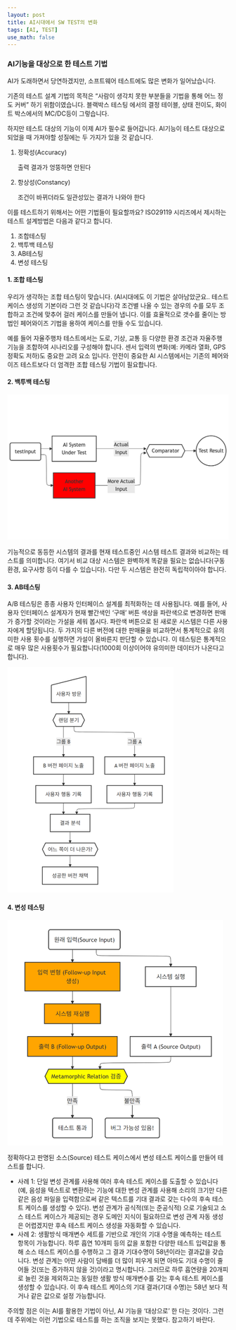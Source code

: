 ```yaml
---
layout: post
title: AI시대에서 SW TEST의 변화
tags: [AI, TEST]
use_math: false
---
```




### AI기능을 대상으로 한 테스트 기법



AI가 도래하면서 당연하겠지만, 소프트웨어 테스트에도 많은 변화가 일어났습니다. 

기존의 테스트 설계 기법의 목적은 “사람이 생각치 못한 부분들을 기법을 통해 어느 정도 커버” 하기 위함이였습니다. 블랙박스 테스팅 에서의 결정 테이블, 상태 전이도, 화이트 박스에서의 MC/DC등이 그렇습니다. 

하지만 테스트 대상의 기능이 이제 AI가 필수로 들어갑니다. AI기능이 테스트 대상으로 되었을 때 가져야할 성질에는 두 가지가 있을 것 같습니다.

1. 정확성(Accuracy)

   출력 결과가 엉뚱하면 안된다

2. 항상성(Constancy)

   조건이 바뀌더라도 일관성있는 결과가 나와야 한다



이를 테스트하기 위해서는 어떤 기법들이 필요할까요? ISO29119 시리즈에서 제시하는 테스트 설계방법은 다음과 같다고 합니다.

1. 조합테스팅
2. 백투백 테스팅
3. AB테스팅
4. 변성 테스팅



#### 1. 조합 테스팅

우리가 생각하는 조합 테스팅이 맞습니다. (AI시대에도 이 기법은 살아남았군요.. 테스트 케이스 생성의 기본이라 그런 것 같습니다)각 조건별 나올 수 있는 경우의 수를 모두 조합하고 조건에 맞추어 걸러 케이스를 만들어 냅니다. 이를 효율적으로 갯수를 줄이는 방법인 페어와이즈 기법을 용하여 케이스를 만들 수도 있습니다. 

예를 들어 자율주행차 테스트에서는 도로, 기상, 교통 등 다양한 환경 조건과 자율주행 기능을 조합하여 시나리오를 구성해야 합니다. 센서 입력의 변화(예: 카메라 열화, GPS 정확도 저하)도 중요한 고려 요소 입니다. 안전이 중요한 AI 시스템에서는 기존의 페어와이즈 테스트보다 더 엄격한 조합 테스팅 기법이 필요합니다.

#### 2. 백투백 테스팅

[<img src="https://raw.githubusercontent.com/cheuora/cheuora.github.io/master/_posts/2025/assets/image-20250111233018314.png" alt="image-20250428012422653" style="zoom:50%;" />](https://mermaid.live/edit#pako:eNptkt9vmzAQx_8V66ZInUSiFEIM7lQtSvdQaX1Jt5fVe3DDERBgI2PUZIj_fbZDsqqa_OI7f-7X1zfAXmUIDPJave0LoQ35vuOSy9lsKGVpGBn4vzcO3s4wF31tdigz1KidlwPWFYdxJONsxuW-Fl33gDmZUJKXdc2kkhh0RqsK2acoiqb7_K3MTMHC9njnKrtzja-q6l0smYKd8Q7SmJ0he3HRnbG93nAw2JlH2fa2789XP5nP78nzqbt94bCRyhSoyZdXfb95dF6DDYffH9DQoZdnx_50g5MfNr2H3dl-HUhXiBYZKfAYkFq8Yu102aqmFVoYZXUio0NdcZuaw5PSSDZ704vaZZ1adUW3ngo99X-AuEx4Y6d0bZAddlZmO6cfdOs7R0LIVUzSOS3vLpbvwcplHRBAg7oRZWbXYODSBoFVpcHzv04_yIHL0aKiN-r5JPfAjO4xAK36QwEsF3Vnrb7NhMGHUhy0aC7I2fktK60GV7IV8pdSV8aawAY4AgtXySIOE0qj5TpZhmGaBnACdruOFjSN0-VqnaxiuqZjAH98guUiTilNV3EUUhonNLEB6Is9nVfbb3gAB-0mnMprv7tb1UtjS9LxL0twAbY)



기능적으로 동등한 시스템의 결과를 현재 테스트중인 시스템 테스트 결과와 비교하는 테스트를 의미합니다. 여기서 비교 대상 시스템은 완벽하게 똑같을 필요는 없습니다(구동환경, 요구사항 등이 다를 수 있습니다). 다만 두 시스템은 완전히 독립적이아야 합니다. 





#### 3. AB테스팅

A/B 테스팅은 종종 사용자 인터페이스 설계를 최적화하는 데 사용됩니다. 예를 들어, 사용자 인터페이스 설계자가 현재 빨간색인 ‘구매’ 버튼 색상을 파란색으로 변경하면 판매가 증가할 것이라는 가설을 세워 봅시다. 파란색 버튼으로 된 새로운 시스템은 다른 사용자에게 할당됩니다. 두 가지의 다른 버전에 대한 판매율을 비교하면서 통계적으로 유의미한 사용 횟수를 실행하면 가설이 올바른지 판단할 수 있습니다. 이 테스팅은 통계적으로 매우 많은 사용횟수가 필요합니다(1000회 이상이어야 유의미한 데이터가 나온다고 합니다).



[<img src="https://raw.githubusercontent.com/cheuora/cheuora.github.io/master/_posts/2025/assets/image-20250424163514044.png" title=" alt=&quot;image-20250424163514044&quot; style=&quot;zoom:50%;" style="zoom: 50%;" />](https://mermaid.live/edit#pako:eNqFk8tu00AUhl9lNCg7J_Ilcc0gAbm1ZdENsCJmMcSTxKo9jpyx2mJZiopZgFToAipAaQUCCRV1kV4oQYIXykzeAXuS0AUS9Ww853z_73PmeGLYDhwCEex4wVa7h0MGHjZsCrKn7eHBoEE6wCEdHHkMdFzPQzSgRBmwMNgk6IZhGIv34pbrsB7S-9u3bJqv3KF6NwaDHu4TBHxMI-wVXdqPmAI8_IR4CNhQ7J6ID8fiaB_w8TE_mdgwAcXibVCLY3404ntfAL9Mp5Nxkswda1kWTH9M-OefoCrJeqsK-FkqPqZg9uqdOLwQX4eAP5-Iy9HjfzU1qWm0atdo6pJrtq7qmx284K_fg6wW_ulwQTUktXoN1ZTUWmt6Np6e_8obEukyt_qf3JrMrcexOLjgL_eB-PY7KxXwvTeA72ZVD6fj4Z3lwaxL-F5LpKfT8--zt6Nlg-I0nT3LLfNVKMQudRkCsX01cBvK_WLK9wl1SEjCPGpD4m1mI0lAUihABfok9LHrZH9LnH_VhqxHfDInF3Ib2jTJUByx4MEObUPEwogoMAyibg-iDvYG2S7qO5iRhou7Ifb_RvuYPgoCfymZQ03HZUG4jGUIRDHchkjXzZJl6qZmWtaKamq6pcAdiDTNKum6plesilrRyppuJgp8Kl3VkqWqlmWYRrlcVrWViq5AIt035ldA3gQFdsO8xUVNoTyOehBRBpGh3kz-ADP_QqM)



#### 4. 변성 테스팅





[<img src="https://raw.githubusercontent.com/cheuora/cheuora.github.io/master/_posts/2025/assets/image-20250424164745351.png" alt="image-20250424164745351" style="zoom: 50%;"/>](https://mermaid.live/edit#pako:eNplk09v2jAYxr-K5wkJpICSACHNpEmFAOuhmtTutGYHLzEQNcTIOOqfKBLSytRRDrtsqjRAm9Rulx3WVut62Cci4TsscWBlXU72-_6ex49j24cmsTDUYMshB2YHUQZe6IYL4s90UL-v4xawcAt5DgMt23E0l7hY6DNK9rH2uFgsLsf5A9tiHU3uHT55oKbYSpWEIreNH3RfOx5O20fYiSOk7c2sAaNP78PZOYhmw_DzZXaXeNTEYMvteSxnwBzI55-C6l50NolGF4vhBERnF4uP716l-ipv1_Zil9tJLAebYOXw3GOpRYwuF-OwnsB8LRDeDBbnH0C2QZJEea-XLguiN9Po5CqVJkKdC-vrIWbf_8lR50TjPkd13fX_KDXON31_GzPUJbTXsU2wgx3EbOKC-fUg-joNgpRtpOxK2oynIPw2jr5c8caz7GI4TmKN7sDi7c_5ze_cOnh7usZuZcPrk_mvOzD_MQhHl_Em452cRtPxo1xizw8L6EJdaCSnuSo0BX56CZHJ-LZrMw34xv1FMiCfL2_PDnYtTDFNqgbEzr4BgwAEmUyihwLsYtpFthXfRD_JaUDWwV2c0ksLAxpuEKPIY2T3yDWhxqiHBUiJ1-5ArYWcfjzzehZiWLdRm6Lu32oPuS8J6a4kKVS3bEboqhYjUPPhIdRkWSmoiqxIiqpWREWSVQEeQU2S1IIsS3JZLYtlqSTJSiDAY-4qFlRRVNWiUhYrlY2KXJIEiLn7dvq8-CsTYJsmW1xmovyX1IjnMqiVNorBH1FoStQ)



정확하다고 판명된 소스(Source) 테스트 케이스에서 변성 테스트 케이스를 만들어 테스트를 합니다. 

* 사례 1: 단일 변성 관계를 사용해 여러 후속 테스트 케이스를 도출할 수 있습니다 (예, 음성을 텍스트로 변환하는 기능에 대한 변성 관계를 사용해 소리의 크기만 다른 같은 음성 파일을 입력함으로써 같은 텍스트를 기대 결과로 갖는 다수의 후속 테스트 케이스를 생성할 수 있다). 변성 관계가 공식적(또는 준공식적) 으로 기술되고 소스 테스트 케이스가 제공되는 경우 도메인 지식이 필요하므로 변성 관계 자동 생성은 어렵겠지만 후속 테스트 케이스 생성을 자동화할 수 있습니다. 
* 사례 2: 생활방식 매개변수 세트를 기반으로 개인의 기대 수명을 예측하는 테스트 항목이 가능합니다. 하루 흡연 10개피 등의 값을 포함한 다양한 테스트 입력값을 통해 소스 테스트 케이스를 수행하고 그 결과 기대수명이 58년이라는 결과값을 갖습니다. 변성 관계는 어떤 사람이 담배를 더 많이 피우게 되면 아마도 기대 수명이 줄어들 것(또는 증가하지 않을 것)이라고 명시합니다. 그러므로 하루 흡연량을 20개피로 늘린 것을 제외하고는 동일한 생활 방식 매개변수를 갖는 후속 테스트 케이스를 생성할 수 있습니다. 이 후속 테스트 케이스의 기대 결과(기대 수명)는 58년 보다 적거나 같은 값으로 설정 가능합니다.



주의할 점은 이는 AI를 활용한 기법이 아닌, AI 기능을 ‘대상으로’ 한 다는 것이다. 그런데 주위에는 이런 기법으로 테스트를 하는 조직을 보지는 못했다. 참고하기 바란다. 



